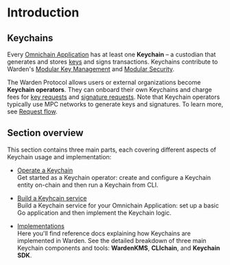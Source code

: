 ﻿---
sidebar_position: 1
---

# Introduction

## Keychains

Every [Omnichain Application](/learn/glossary#omnichain-application) has at least one **Keychain** – a custodian that generates and stores [keys](/learn/glossary#key) and signs transactions. Keychains contribute to Warden's [Modular Key Management](/learn/glossary#modular-key-management) and [Modular Security](/learn/glossary#modular-security).

The Warden Protocol allows users or external organizations become **Keychain operators**. They can onboard their own Keychains and charge fees for [key requests](/learn/glossary#key-request) and [signature requests](/learn/glossary#signature-request). Note that Keychain operators typically use MPC networks to generate keys and signatures. To learn more, see [Request flow](/learn/request-flow).

## Section overview

This section contains three main parts, each covering different aspects of Keychain usage and implementation: 

- [Operate a Keychain](/category/operate-a-keychain)  
Get started as a Keychain operator: create and configure a Keychain entity on-chain and then run a Keychain from CLI.

- [Build a Keyhcain service](/category/operate-a-keychain)  
Build a Keychain service for your Omnichain Application: set up a basic Go application and then implement the Keychain logic.

- [Implementations](/category/implementations)  
Here you'll find reference docs explaining how Keychains are implemented in Warden. See the detailed breakdown of three main Keychain components and tools: **WardenKMS**, **CLIchain**, and **Keychain SDK**.